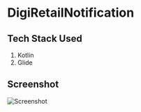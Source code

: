 # DigiRetailNotification

## Tech Stack Used
1. Kotlin
1. Glide

## Screenshot
![Screenshot](https://i.ibb.co/5Bp0ZPk/Screenshot-1599551551.png)
